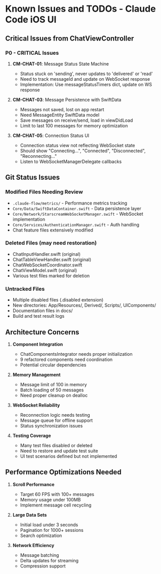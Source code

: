 # Known Issues and TODOs - Claude Code iOS UI

## Critical Issues from ChatViewController

### P0 - CRITICAL Issues

1. **CM-CHAT-01**: Message Status State Machine
   - Status stuck on 'sending', never updates to 'delivered' or 'read'
   - Need to track messageId and update on WebSocket response
   - Implementation: Use messageStatusTimers dict, update on WS response

2. **CM-CHAT-03**: Message Persistence with SwiftData
   - Messages not saved, lost on app restart
   - Need MessageEntity SwiftData model
   - Save messages on receive/send, load in viewDidLoad
   - Limit to last 100 messages for memory optimization

3. **CM-CHAT-05**: Connection Status UI
   - Connection status view not reflecting WebSocket state
   - Should show "Connecting...", "Connected", "Disconnected", "Reconnecting..."
   - Listen to WebSocketManagerDelegate callbacks

## Git Status Issues

### Modified Files Needing Review
- `.claude-flow/metrics/` - Performance metrics tracking
- `Core/Data/SwiftDataContainer.swift` - Data persistence layer
- `Core/Network/StarscreamWebSocketManager.swift` - WebSocket implementation
- `Core/Services/AuthenticationManager.swift` - Auth handling
- Chat feature files extensively modified

### Deleted Files (may need restoration)
- ChatInputHandler.swift (original)
- ChatTableViewHandler.swift (original)
- ChatWebSocketCoordinator.swift
- ChatViewModel.swift (original)
- Various test files marked for deletion

### Untracked Files
- Multiple disabled files (.disabled extension)
- New directories: App/Resources/, Derived/, Scripts/, UIComponents/
- Documentation files in docs/
- Build and test result logs

## Architecture Concerns

1. **Component Integration**
   - ChatComponentsIntegrator needs proper initialization
   - 9 refactored components need coordination
   - Potential circular dependencies

2. **Memory Management**
   - Message limit of 100 in memory
   - Batch loading of 50 messages
   - Need proper cleanup on dealloc

3. **WebSocket Reliability**
   - Reconnection logic needs testing
   - Message queue for offline support
   - Status synchronization issues

4. **Testing Coverage**
   - Many test files disabled or deleted
   - Need to restore and update test suite
   - UI test scenarios defined but not implemented

## Performance Optimizations Needed

1. **Scroll Performance**
   - Target 60 FPS with 100+ messages
   - Memory usage under 100MB
   - Implement message cell recycling

2. **Large Data Sets**
   - Initial load under 3 seconds
   - Pagination for 1000+ sessions
   - Search optimization

3. **Network Efficiency**
   - Message batching
   - Delta updates for streaming
   - Compression support